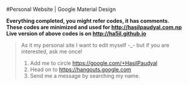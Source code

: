 #Personal Website | Google Material Design

**Everything completed, you might refer codes, it has comments.<br>These codes are minimized and used for http://hasilpaudyal.com.np<br>Live version of above codes is on http://ha5il.github.io**

> As it my personal site I want to edit myself -_- but if you are interested, ask me once!
>
> 1. Add me to circle https://google.com/+HasilPaudyal
> 2. Head on to https://hangouts.google.com
> 3. Send me a message by searching my name.
